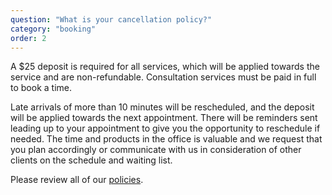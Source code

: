 ```yaml
---
question: "What is your cancellation policy?"
category: "booking"
order: 2
---
```


A $25 deposit is required for all services, which will be applied towards the service and are non-refundable.
Consultation services must be paid in full to book a time.

Late arrivals of more than 10 minutes will be rescheduled, and the deposit will be applied towards the next appointment.
There will be reminders sent leading up to your appointment to give you the opportunity to reschedule if needed.
The time and products in the office is valuable and we request that you plan accordingly or communicate with us in consideration of other clients on the schedule and waiting list.

Please review all of our [policies](/policies).

